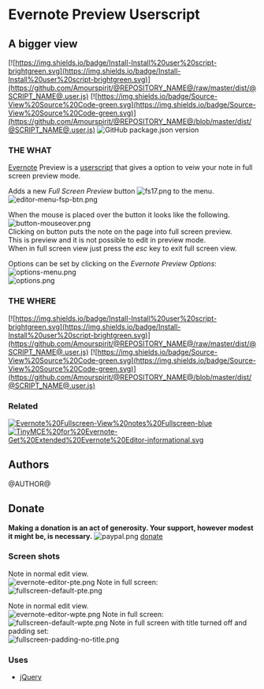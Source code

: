 # Evernote Preview Userscript

## A bigger view

[![https://img.shields.io/badge/Install-Install%20user%20script-brightgreen.svg](https://img.shields.io/badge/Install-Install%20user%20script-brightgreen.svg)](https://github.com/Amourspirit/@REPOSITORY_NAME@/raw/master/dist/@SCRIPT_NAME@.user.js) [![https://img.shields.io/badge/Source-View%20Source%20Code-green.svg](https://img.shields.io/badge/Source-View%20Source%20Code-green.svg)](https://github.com/Amourspirit/@REPOSITORY_NAME@/blob/master/dist/@SCRIPT_NAME@.user.js) ![GitHub package.json version](https://img.shields.io/github/package-json/v/Amourspirit/@REPOSITORY_NAME@.svg)

### THE WHAT

[Evernote](https://www.evernote.com) Preview is a [userscript](https://en.wikipedia.org/wiki/Userscript) that gives a option to veiw your note in full screen preview mode.  

Adds a new *Full Screen Preview* button ![fs17.png](https://i.postimg.cc/zBQP6TwM/fs17.png) to the menu.  
![editor-menu-fsp-btn.png](https://i.postimg.cc/zfJMgzXd/editor-menu-fsp-btn.png)

When the mouse is placed over the button it looks like the following.  
![button-mouseover.png](https://i.postimg.cc/qvcSqh0h/button-mouseover.png)  
Clicking on button puts the note on the page into full screen preview.  
This is preview and it is not possible to edit in preview mode.  
When in full screen view just press the *esc* key to exit full screen view.

Options can be set by clicking on the *Evernote Preview Options*:  
![options-menu.png](https://i.postimg.cc/wjHHwdjN/options-menu.png)  
![options.png](https://i.postimg.cc/sD5sP2sy/options.png)

### THE WHERE

[![https://img.shields.io/badge/Install-Install%20user%20script-brightgreen.svg](https://img.shields.io/badge/Install-Install%20user%20script-brightgreen.svg)](https://github.com/Amourspirit/@REPOSITORY_NAME@/raw/master/dist/@SCRIPT_NAME@.user.js) [![https://img.shields.io/badge/Source-View%20Source%20Code-green.svg](https://img.shields.io/badge/Source-View%20Source%20Code-green.svg)](https://github.com/Amourspirit/@REPOSITORY_NAME@/blob/master/dist/@SCRIPT_NAME@.user.js)

### Related

[![Evernote%20Fullscreen-View%20notes%20Fullscreen-blue](https://img.shields.io/badge/Evernote%20Fullscreen-View%20notes%20Fullscreen-blue.svg)](https://github.com/Amourspirit/Evernote-Fullscreen)
[![TinyMCE%20for%20Evernote-Get%20Extended%20Evernote%20Editor-informational.svg](https://img.shields.io/badge/TinyMCE%20for%20Evernote-Get%20Extended%20Evernote%20Editor-informational.svg)](https://github.com/Amourspirit/TinyMce-for-Evernote)

## Authors

@AUTHOR@

## Donate

**Making a donation is an act of generosity. Your support, however modest it might be, is necessary.**
![paypal.png](https://i.postimg.cc/y6QZqvZW/paypal.png) [donate](https://bit.ly/1QIN2Cs)

### Screen shots

Note in normal edit view.  
![evernote-editor-pte.png](https://i.postimg.cc/R0XY1kWv/evernote-editor-pte.png)
Note in full screen:  
![fullscreen-default-pte.png](https://i.postimg.cc/2yBXD325/fullscreen-default-pte.png)

Note in normal edit view.  
![evernote-editor-wpte.png](https://i.postimg.cc/bvpJSttK/evernote-editor-wpte.png)
Note in full screen:  
![fullscreen-default-wpte.png](https://i.postimg.cc/G38c2Qf4/fullscreen-default-wpte.png)
Note in full screen with title turned off and padding set:  
![fullscreen-padding-no-title.png](https://i.postimg.cc/66kBGZsY/fullscreen-padding-no-title.png)

### Uses

* [jQuery](https://jquery.com/)  
